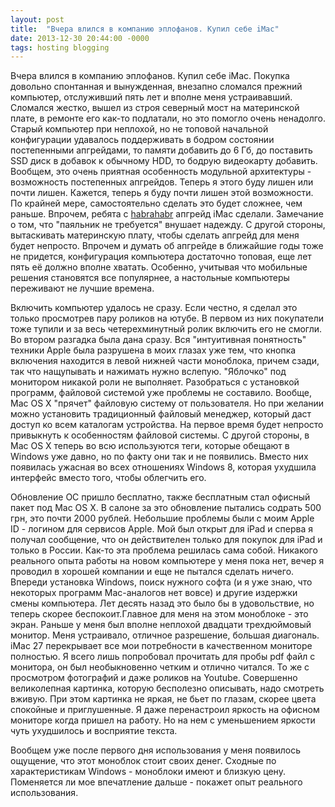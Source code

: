 ```yaml
---
layout: post
title:  "Вчера влился в компанию эплофанов. Купил себе iMac"
date: 2013-12-30 20:44:00 -0000
tags: hosting blogging
---
```


Вчера влился в компанию эплофанов. Купил себе iMac. Покупка довольно спонтанная и вынужденная, внезапно сломался прежний компьютер, отслуживший пять лет и вполне меня устраивавший. Сломался жестко, вышел из строя северный мост на материнской плате, в ремонте его как-то подлатали, но это помогло очень ненадолго. Старый компьютер при неплохой, но не топовой начальной конфигурации удавалось поддерживать в бодром состоянии постепенными апгрейдами, то памяти добавить до 6 Гб, до поставить SSD диск в добавок к обычному HDD, то бодрую видеокарту добавить. Вообщем, это очень приятная особенность модульной архитектуры - возможность постепенных апгрейдов. Теперь я этого буду лишен или почти лишен. Кажется, теперь я буду почти лишен этой возможности. По крайней мере, самостоятельно сделать это будет сложнее, чем раньше. Впрочем, ребята с <a href="http://habrahabr.ru/post/191098/">habrahabr</a> апгрейд iMac сделали. Замечание о том, что "паяльник не требуется" внушает надежду. С другой стороны, вытаскивать материнскую плату, чтобы сделать апгрейд для меня будет непросто. Впрочем и думать об апгрейде в ближайшие годы тоже не придется, конфигурация компьютера достаточно топовая, еще лет пять её должно вполне хватать. Особенно, учитывая что мобильные решения становятся все популярнее, а настольные компьютеры переживают не лучшие времена.

Включить компьютер удалось не сразу. Если честно, я сделал это только просмотрев пару роликов на ютубе. В первом из них покупатели тоже тупили и за весь четерехминутный ролик включить его не смогли. Во втором разгадка была дана сразу. Вся "интуитивная понятность" техники Apple была разрушена в моих глазах уже тем, что кнопка включения находится в левой нижней части моноблока, причем сзади, так что нащупывать и нажимать нужно вслепую. "Яблочко" под монитором никакой роли не выполняет. Разобраться с установкой программ, файловой системой уже проблемы не составило. Вообще, Mac OS X "прячет" файловую систему от пользователя. Но при желании можно установить традиционный файловый менеджер, который даст доступ ко всем каталогам устройства. На первое время будет непросто привыкнуть к особенностям файловой системы. С другой стороны, в Mac OS X теперь во всю используются теги, которые обещают в Windows уже давно, но по факту они так и не появились. Вместо них появилась ужасная во всех отношениях Windows 8, которая ухудшила интерфейс вместо того, чтобы облегчить его.

Обновление ОС пришло бесплатно, также бесплатным стал офисный пакет под Mac OS X. В салоне за это обновление пытались содрать 500 грн, это почти 2000 рублей. Небольшие проблемы были с моим Apple ID - логином для сервисов Apple. Мой был открыт для iPad и сперва я получал сообщение, что он действителен только для покупок для iPad и только в России. Как-то эта проблема решилась сама собой. Никакого реального опыта работы на новом компьютере у меня пока нет, вечер я проводил в хорошей компании и еще не пытался сделать ничего. Впереди установка Windows, поиск нужного софта (и я уже знаю, что некоторых программ Mac-аналогов нет вовсе) и другие издержки смены компьютера. Лет десять назад это было бы в удовольствие, но теперь скорее беспокоит.Главное для меня на этом моноблоке - это экран. Раньше у меня был вполне неплохой двадцати трехдюймовый монитор. Меня устраивало, отличное разрешение, большая диагональ. iMac 27 перекрывает все мои потребности в качественном мониторе полностью. Я всего лишь попробовал прочитать для пробы pdf файл с монитора, он был необыкновенно четким и отлично читался. То же с просмотром фотографий и даже роликов на Youtube. Совершенно великолепная картинка, которую бесполезно описывать, надо смотреть вживую. При этом картинка не яркая, не бьет по глазам, скорее цвета спокойные и приглушенные. Я даже перенастроил яркость на офисном мониторе когда пришел на работу. Но на нем с уменьшением яркости чуть ухудшилось и восприятие текста.

Вообщем уже после первого дня использования у меня появилось ощущение, что этот моноблок стоит своих денег. Сходные по характеристикам Windows - моноблоки имеют и близкую цену. Поменяется ли мое впечатление дальше - покажет опыт реального использования.